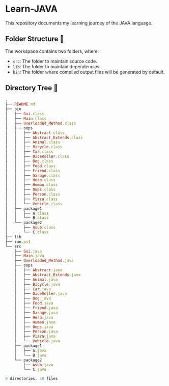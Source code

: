 # Learn-JAVA

This repository documents my learning journey of the JAVA language.

## Folder Structure 📂 

The workspace contains two folders, where:

- `src`: The folder to maintain source code.
- `lib`: The folder to maintain dependencies.
- `bin`: The folder where compiled output files will be generated by default.

## Directory Tree 🌲

```ruby
.
├── README.md
├── bin
│   ├── Gui.class
│   ├── Main.class
│   ├── Overloaded_Method.class
│   ├── oops
│   │   ├── Abstract.class
│   │   ├── Abstract_Extends.class
│   │   ├── Animal.class
│   │   ├── Bicycle.class
│   │   ├── Car.class
│   │   ├── DiceRoller.class
│   │   ├── Dog.class
│   │   ├── Food.class
│   │   ├── Friend.class
│   │   ├── Garage.class
│   │   ├── Hero.class
│   │   ├── Human.class
│   │   ├── Oops.class
│   │   ├── Person.class
│   │   ├── Pizza.class
│   │   └── Vehicle.class
│   ├── package1
│   │   ├── A.class
│   │   └── B.class
│   └── package2
│       ├── Asub.class
│       └── C.class
├── lib
├── run.ps1
└── src
    ├── Gui.java
    ├── Main.java
    ├── Overloaded_Method.java
    ├── oops
    │   ├── Abstract.java
    │   ├── Abstract_Extends.java
    │   ├── Animal.java
    │   ├── Bicycle.java
    │   ├── Car.java
    │   ├── DiceRoller.java
    │   ├── Dog.java
    │   ├── Food.java
    │   ├── Friend.java
    │   ├── Garage.java
    │   ├── Hero.java
    │   ├── Human.java
    │   ├── Oops.java
    │   ├── Person.java
    │   ├── Pizza.java
    │   └── Vehicle.java
    ├── package1
    │   ├── A.java
    │   └── B.java
    └── package2
        ├── Asub.java
        └── C.java

9 directories, 48 files
```
